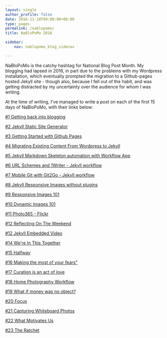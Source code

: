 ```yaml
---
layout: single
author_profile: false
date: 2016-11-10T09:00:00+00:00
type: pages
permalink: /nablopomo/
title: NaBloPoMo 2016

sidebar:
    nav: nablopomo_blog_sidenav

---
```

NaBloPoMo is the catchy hashtag for National Blog Post Month.
My blogging had lapsed in 2016, in part due to the problems with my Wordpress installation, which eventually prompted the migration to a Github-pages hosted Jekyll site - though also, because I fell out of the habit, and was getting distracted by my uncertainty over the audience for whom I was writing.

At the time of writing, I've managed to write a post on each of the first 15 days of NaBloPoMo, with their links below:


[&#35;1 Getting back into blogging](/2016/11/01/Getting-back-into-blogging)

[&#35;2 Jekyll Static Site Generator](/2016/11/02/Jekyll-Static-Site-Generator)

[&#35;3 Getting Started with Github Pages](/2016/11/03/getting-started-with-github-pages)

[&#35;4 Migrating Existing Content From Wordpress to Jekyll ](/2016/11/04/Migrating-Existing-Content-From-Wordpress-to-Jekyll)

[&#35;5 Jekyll Markdown Skeleton automation with Workflow App](/2016/11/05/Jekyll-Markdown-Skeleton-automation-with-Workflow-App)

[&#35;6 URL Schemes and 1Writer - Jekyll workflow](/2016/11/06/URL-Schemes-and-1Writer---Jekyll-workflow)

[&#35;7 Mobile Git with Git2Go - Jekyll workflow](/2016/11/07/Mobile-Git-with-Git2Go---Jekyll-workflow)

[&#35;8 Jekyll Responsive Images without plugins](/2016/11/08/Jekyll-Responsive-Images-without-plugins-after)

[&#35;9 Responsive Images 101](/2016/11/09/Responsive-Images-101)

[&#35;10 Dynamic Images 101](/2016/11/10/Dynamic-Images-101)

[&#35;11 Photo365 - Flickr](/2016/11/11/Photo365---Flickr-API)

[&#35;12 Reflecting On The Weekend](/2016/11/12/Reflecting-On-The-Weekend)

[&#35;12 Jekyll Embedded Video](/2016/11/13/Jekyll-Embedded-Video---timelapses)

[&#35;14 We're In This Together](/2016/11/14/In-this-together)

[&#35;15 Halfway](/2016/11/15/Halfway)

[&#35;16 Making the most of your fears"](/2016/11/16/Making-the-most-of-your-fears)

[&#35;17 Curation is an act of love](/2016/11/17/Curation)

[&#35;18 Home Photography Workflow](/2016/11/18/Photography-Workflow)

[&#35;19 What if money was no object?](/2016/11/19/Alan-Watts)

[&#35;20 Focus](/2016/11/20/Focus)

[&#35;21 Capturing Whiteboard Photos](/2016/11/21/Capturing-Whiteboard-Photos)

[&#35;22 What Motivates Us](/2016/11/22/Motivation)  

[&#35;23 The Ratchet](/2016/11/23/The-Ratchet)  
